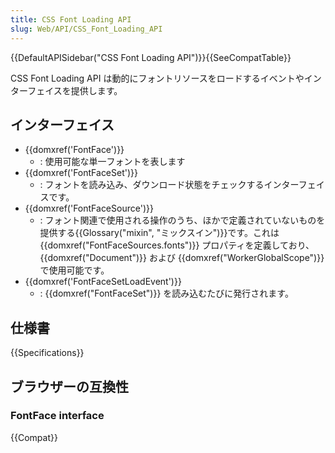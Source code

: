 ```yaml
---
title: CSS Font Loading API
slug: Web/API/CSS_Font_Loading_API
---
```


{{DefaultAPISidebar("CSS Font Loading API")}}{{SeeCompatTable}}

CSS Font Loading API は動的にフォントリソースをロードするイベントやインターフェイスを提供します。

## インターフェイス

- {{domxref('FontFace')}}
  - : 使用可能な単一フォントを表します
- {{domxref('FontFaceSet')}}
  - : フォントを読み込み、ダウンロード状態をチェックするインターフェイスです。
- {{domxref('FontFaceSource')}}
  - : フォント関連で使用される操作のうち、ほかで定義されていないものを提供する{{Glossary("mixin", "ミックスイン")}}です。これは {{domxref("FontFaceSources.fonts")}} プロパティを定義しており、 {{domxref("Document")}} および {{domxref("WorkerGlobalScope")}} で使用可能です。
- {{domxref('FontFaceSetLoadEvent')}}
  - : {{domxref("FontFaceSet")}} を読み込むたびに発行されます。

## 仕様書

{{Specifications}}

## ブラウザーの互換性

### FontFace interface

{{Compat}}
